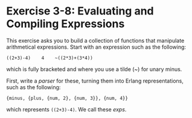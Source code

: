 # Exercise 3-8: Evaluating and Compiling Expressions

This exercise asks you to build a collection of functions that manipulate arithmetical expressions. Start with an expression such as the following:
```
((2+3)-4)    4    ~((2*3)+(3*4))
```
which is fully bracketed and where you use a tilde (~) for unary minus.

First, write a *parser* for these, turning them into Erlang representations, such as the following:
```
{minus, {plus, {num, 2}, {num, 3}}, {num, 4}}
```
which represents `((2+3)-4)`. We call these *exps*.